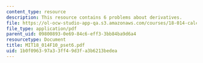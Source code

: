 ```yaml
---
content_type: resource
description: This resource contains 6 problems about derivatives.
file: https://ol-ocw-studio-app-qa.s3.amazonaws.com/courses/18-014-calculus-with-theory-fall-2010/1b0f096397a33ff49d3fa3b6213bedea_MIT18_014F10_pset6.pdf
file_type: application/pdf
parent_uid: 09800893-0e69-84c6-eff3-3bb84ba9d6a4
resourcetype: Document
title: MIT18_014F10_pset6.pdf
uid: 1b0f0963-97a3-3ff4-9d3f-a3b6213bedea
---
```

